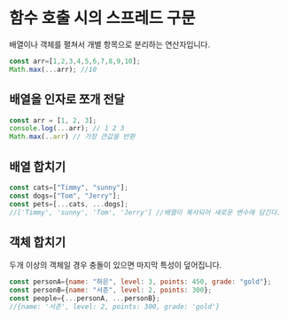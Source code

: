 # 함수 호출 시의 스프레드 구문
배열이나 객체를 펼쳐서 개별 항목으로 분리하는 연산자입니다.
```js
const arr=[1,2,3,4,5,6,7,8,9,10];
Math.max(...arr); //10
```

## 배열을 인자로 쪼개 전달
```js
const arr = [1, 2, 3];
console.log(...arr); // 1 2 3
Math.max(..arr) // 가장 큰값을 반환
```

## 배열 합치기
```js
const cats=["Timmy", "sunny"];
const dogs=["Tom", "Jerry"];
const pets=[...cats, ...dogs];
//['Timmy', 'sunny', 'Tom', 'Jerry'] //배열이 복사되어 새로운 변수에 담긴다.
```

## 객체 합치기
두개 이상의 객체일 경우 충돌이 있으면 마지막 특성이 덮어집니다.
```js
const personA={name: "하은", level: 3, points: 450, grade: "gold"};
const personB={name: "서준", level: 2, points: 300};
const people={...personA, ...personB};
//{name: '서준', level: 2, points: 300, grade: 'gold'}
```
